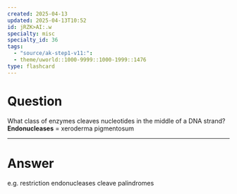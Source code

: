 ```yaml
---
created: 2025-04-13
updated: 2025-04-13T10:52
id: jRZK>AI:.w
specialty: misc
specialty_id: 36
tags:
  - "source/ak-step1-v11:": 
  - theme/uworld::1000-9999::1000-1999::1476
type: flashcard
---
```


# Question
What class of enzymes cleaves nucleotides in the middle of a DNA strand?    **Endonucleases** = xeroderma pigmentosum

---

# Answer
e.g. restriction endonucleases cleave palindromes